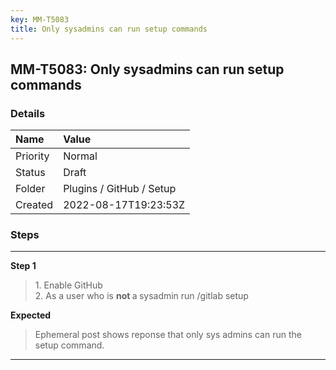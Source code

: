 ```yaml
---
key: MM-T5083
title: Only sysadmins can run setup commands
---
```


## MM-T5083: Only sysadmins can run setup commands

### Details

| Name     | Value                    |
| :------- | :----------------------- |
| Priority | Normal                   |
| Status   | Draft                    |
| Folder   | Plugins / GitHub / Setup |
| Created  | 2022-08-17T19:23:53Z     |

### Steps

<hr/>

**Step 1**

> <article>1. Enable GitHub<br />2. As a user who is <strong>not </strong>a<strong> </strong>sysadmin run /gitlab setup</article>

**Expected**

> <article>Ephemeral post shows reponse that only sys admins can run the setup command.</article>

<hr/>
